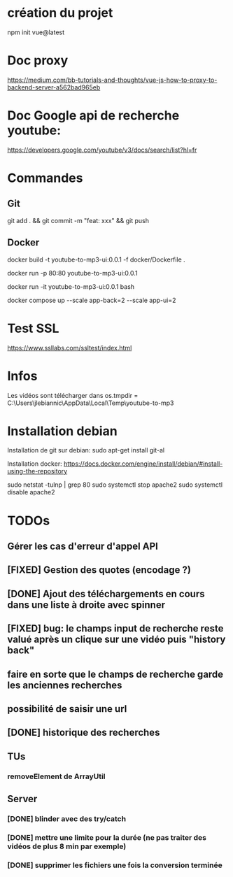 # création du projet

npm init vue@latest

# Doc proxy

https://medium.com/bb-tutorials-and-thoughts/vue-js-how-to-proxy-to-backend-server-a562bad965eb

# Doc Google api de recherche youtube:

https://developers.google.com/youtube/v3/docs/search/list?hl=fr

# Commandes

## Git

git add . && git commit -m "feat: xxx" && git push

## Docker

docker build -t youtube-to-mp3-ui:0.0.1 -f docker/Dockerfile .

docker run -p 80:80 youtube-to-mp3-ui:0.0.1

docker run -it youtube-to-mp3-ui:0.0.1 bash

docker compose up --scale app-back=2 --scale app-ui=2

# Test SSL

https://www.ssllabs.com/ssltest/index.html

# Infos

Les vidéos sont télécharger dans os.tmpdir = C:\Users\jlebiannic\AppData\Local\Temp\youtube-to-mp3

# Installation debian

Installation de git sur debian: sudo apt-get install git-al

Installation docker: https://docs.docker.com/engine/install/debian/#install-using-the-repository

sudo netstat -tulnp | grep 80
sudo systemctl stop apache2
sudo systemctl disable apache2

# TODOs

## Gérer les cas d'erreur d'appel API

## [FIXED] Gestion des quotes (encodage ?)

## [DONE] Ajout des téléchargements en cours dans une liste à droite avec spinner

## [FIXED] bug: le champs input de recherche reste valué après un clique sur une vidéo puis "history back"

## faire en sorte que le champs de recherche garde les anciennes recherches

## possibilité de saisir une url

## [DONE] historique des recherches

## TUs

### removeElement de ArrayUtil

## Server

### [DONE] blinder avec des try/catch

### [DONE] mettre une limite pour la durée (ne pas traiter des vidéos de plus 8 min par exemple)

### [DONE] supprimer les fichiers une fois la conversion terminée
